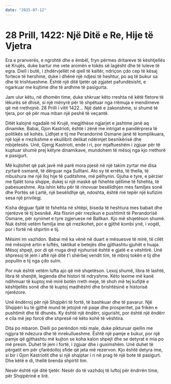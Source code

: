 ```yaml
---
date: "2025-07-12"
---
```


# 28 Prill, 1422:  Një Ditë e Re, Hije të Vjetra

Era e pranverës, e ngrohtë dhe e ëmbël, fryn përmes dritareve të kështjellës së Krujës, duke bartur me vete aromën e tokës së lagësht dhe të luleve të egra.  Diell i butë, i zhdërvjellët në qiell të kaltër, ndriçon çdo cep të kësaj fortece të hershme, duke i dhënë një ndjesi të heshtur, po aq të bukur sa dhe të trishtueshme.  Është një ditë tjetër që zgjatet pafundësisht, e ngarkuar me kujtime dhe të ardhme të pasigurta.

Jam ulur këtu, në dhomën time, duke shkruar këto rreshta në këtë fletore të lëkurës së dhisë, si një mënyrë për të shpëtuar nga rrëmuja e mendimeve që më rrethojnë.  28 Prilli i vitit 1422...  Një datë e zakonshme, si shumë të tjera, por që për mua mban një peshë të veçantë.

Ditët kalojnë ngadalë në Krujë, megjithëse ngjarjet e jashtme janë aq dinamike.  Babai, Gjon Kastrioti, është i zënë me intrigat e pandërprera të politikës së kohës.  Lidhjet e tij me Perandorinë Osmane janë të komplikuara, një lojë e rrezikshme e ekuilibrit delikat ndërmjet besnikërisë dhe mbijetesës.  Unë, Gjergj Kastrioti, ende i ri, por mjaftueshëm i zgjuar për të kuptuar shumë prej këtyre dinamikave, mundohem të mësoj nga kjo rrethorë e pasigurt.

Më kujtohet që pak javë më parë mora pjesë në një takim zyrtar me disa zyrtarë osmanë, të dërguar nga Sulltani.  Ato sy të errëta, të thella, të mbushura me një lloj hije të çuditshme, më pëlhynin.  Gjuha e tyre, e përzier me fjalët tona shqipe, dukej si një maskë që fshehte qëllime të fshehta, të pabesueshme.  Ata ishin këtu për të rinovuar besëlidhjen mes familjes sonë dhe Portës së Lartë, një besëlidhje që, ndoshta, është më tepër një kufizim sesa një privilegj.

Kisha dëgjuar fjalë të fshehta në shtëpi, biseda të heshtura mes babait dhe njerëzve të tij besnikë.  Ata flisnin për rrezikun e pushtimit të Perandorisë Osmane, për synimet e tyre zgjeruese në Ballkan.  Kjo më shqetëson shumë.  Nuk është vetëm familja ime që rrezikohet, por e gjithë kombi ynë, i vogël, por i fortë në shpirtin e tij.

Mësimi im vazhdon.  Babai më ka vënë në duart e mësuesve të mirë, të cilët më mësojnë artin e luftës, taktikat e betejës dhe gjithashtu gjuhët e huaja.  Mësoj shpejt, por di që rruga drejt njohurisë është e gjatë e e vështirë.  Unë shpresoj të jem i aftë një ditë t’i shërbej vendit tim, të mbroj tokën e tij dhe popullin e tij nga çdo sulm.

Por nuk është vetëm lufta ajo që më shqetëson.  Lexoj shumë,  libra të lashtë, libra të shenjtë, legjenda dhe histori të ndryshme.  Këto lexime më kanë ndihmuar të kuptoj më mirë botën rreth meje, të shoh më tej kufijtë e kështjellës sonë dhe të kuptoj madhështi dhe brishtësinë e historisë njerëzore.

Unë ëndërroj për një Shqipëri të fortë, të bashkuar dhe të pavarur.  Një Shqipëri ku të gjithë mund të jetojnë në paqe dhe prosperitet, pa frikën e pushtimit dhe të dhunës.  Ky është një ëndërr, sigurisht, por është një ëndërr e cila më jep forcë dhe shpresë në këto kohë të vështira.

Dita po mbaron.  Dielli po perëndon mbi male, duke pikturuar qiellin me ngjyra të ndezura dhe të mrekullueshme.  Është një pamje e bukur, por një pamje që gjithashtu më kujton se koha kalon shpejt dhe se detyrat e mia po më presin.  Duhet të jem i fortë, i zgjuar dhe i guximshëm.  Unë duhet të përgatit em për çfarëdolloj sfide që jeta më rezervon.  Kjo është detyra ime, si bir i Gjon Kastriotit dhe si një shqiptar i ri në prag të një bote të pasigurt.  Dhe këtë e di, thellë brenda shpirtit tim.

Nesër është një ditë tjetër.  Nesër do të vazhdoj të luftoj për ëndrrën time, për Shqipërinë e lirë.
